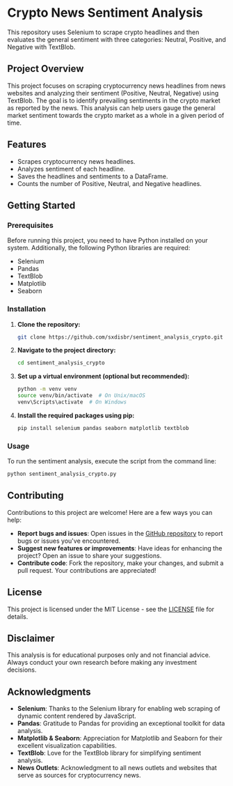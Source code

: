# Crypto News Sentiment Analysis

This repository uses Selenium to scrape crypto headlines and then evaluates the general sentiment with three categories: Neutral, Positive, and Negative with TextBlob.

## Project Overview

This project focuses on scraping cryptocurrency news headlines from news websites and analyzing their sentiment (Positive, Neutral, Negative) using TextBlob. The goal is to identify prevailing sentiments in the crypto market as reported by the news. This analysis can help users gauge the general market sentiment towards the crypto market as a whole in a given period of time.

## Features

- Scrapes cryptocurrency news headlines.
- Analyzes sentiment of each headline.
- Saves the headlines and sentiments to a DataFrame.
- Counts the number of Positive, Neutral, and Negative headlines.

## Getting Started

### Prerequisites

Before running this project, you need to have Python installed on your system. Additionally, the following Python libraries are required:

- Selenium
- Pandas
- TextBlob
- Matplotlib
- Seaborn

### Installation

1. **Clone the repository:**

    ```sh
    git clone https://github.com/sxdisbr/sentiment_analysis_crypto.git
    ```

2. **Navigate to the project directory:**

    ```sh
    cd sentiment_analysis_crypto
    ```

3. **Set up a virtual environment (optional but recommended):**

    ```sh
    python -m venv venv
    source venv/bin/activate  # On Unix/macOS
    venv\Scripts\activate  # On Windows
    ```

4. **Install the required packages using pip:**

    ```sh
    pip install selenium pandas seaborn matplotlib textblob
    ```

### Usage

To run the sentiment analysis, execute the script from the command line:

```sh
python sentiment_analysis_crypto.py
```

## Contributing

Contributions to this project are welcome! Here are a few ways you can help:

- **Report bugs and issues**: Open issues in the [GitHub repository](https://github.com/sxdisbr/sentiment_analysis_crypto/issues) to report bugs or issues you've encountered.
- **Suggest new features or improvements**: Have ideas for enhancing the project? Open an issue to share your suggestions.
- **Contribute code**: Fork the repository, make your changes, and submit a pull request. Your contributions are appreciated!

## License

This project is licensed under the MIT License - see the [LICENSE](LICENSE.md) file for details.

## Disclaimer

This analysis is for educational purposes only and not financial advice. Always conduct your own research before making any investment decisions.

## Acknowledgments

- **Selenium**: Thanks to the Selenium library for enabling web scraping of dynamic content rendered by JavaScript.
- **Pandas**: Gratitude to Pandas for providing an exceptional toolkit for data analysis.
- **Matplotlib & Seaborn**: Appreciation for Matplotlib and Seaborn for their excellent visualization capabilities.
- **TextBlob**: Love for the TextBlob library for simplifying sentiment analysis.
- **News Outlets**: Acknowledgment to all news outlets and websites that serve as sources for cryptocurrency news.
